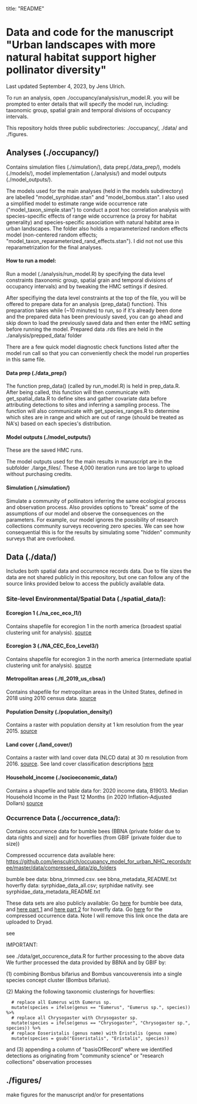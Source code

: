 title: "README"

# Data and code for the manuscript "Urban landscapes with more natural habitat support higher pollinator diversity"

Last updated September 4, 2023, by Jens Ulrich.

To run an analysis, open ./occupancy/analysis/run_model.R.
you will be prompted to enter details that will specify the model run, including:
taxonomic group, spatial grain and temporal divisions of occupancy intervals.

This repository holds three public subdirectories: ./occupancy/, ./data/ and ./figures. 


## Analyses (./occupancy/)

Contains simulation files (./simulation/), data prep(./data_prep/), models (./models/), model implementation (./analysis/) and model outputs (./model_outputs/).

The models used for the main analyses (held in the models subdirectory) are labelled "model_syrphidae.stan" and "model_bombus.stan". I also used a simplified model to estimate range wide occurrence rate ("model_taxon_simple.stan") to conduct a post hoc correlation analysis with species-specific effects of range wide occurrence (a proxy for habitat generality) and species-specific association with natural habitat area in urban landscapes. The folder also holds a reparameterized random effects model (non-centered random effects; "model_taxon_reparameterized_rand_effects.stan"). I did not not use this reparametrization for the final analyses.


#### How to run a model:

Run a model (./analysis/run_model.R) by specifying the data level constraints (taxonomic group, spatial grain and temporal divisions of occupancy intervals) and by tweaking the HMC settings if desired.

After specifiying the data level constraints at the top of the file, you will be offered to prepare data for an analysis (prep_data() function). This preparation takes while (~10 minutes) to run, so if it's already been done and the prepared data has been previously saved, you can go ahead and skip down to load the previously saved data and then enter the HMC setting before running the model. Prepared data .rds files are held in the ./analysis/prepped_data/ folder

There are a few quick model diagnostic check functions listed after the model run call so that you can conveniently check the model run properties in this same file.  

#### Data prep (./data_prep/)
The function prep_data() (called by run_model.R) is held in prep_data.R. After being called, this function will then communicate with get_spatial_data.R to define sites and gather covariate data before attributing detections to sites and inferring a sampling process. The function will also communicate with get_species_ranges.R to determine which sites are in range and which are out of range (should be treated as NA's) based on each species's distribution.

#### Model outputs (./model_outputs/)
These are the saved HMC runs.

The model outputs used for the main results in manuscript are in the subfolder ./large_files/. These 4,000 iteration runs are too large to upload without purchasing credits.

#### Simulation (./simulation/)

Simulate a community of pollinators inferring the same ecological process and observation process. Also provides options to "break" some of the assumptions of our model and observe the consequences on the parameters. For example, our model ignores the possibility of research collections community surveys recovering zero species. We can see how consequential this is for the results by simulating some "hidden" community surveys that are overlooked. 



## Data (./data/)

Includes both spatial data and occurrence records data. Due to file sizes the data are not shared publicly in this repository, but one can follow any of the source links provided below to access the publicly available data.


### Site-level Environmental/Spatial Data (./spatial_data/): 

#### Ecoregion 1 (./na_cec_eco_l1/)
Contains shapefile for ecoregion 1 in the north america (broadest spatial clustering unit for analysis).
[source](https://www.epa.gov/eco-research/ecoregions)

#### Ecoregion 3 (./NA_CEC_Eco_Level3/)
Contains shapefile for ecoregion 3 in the north america (intermediate spatial clustering unit for analysis).
[source](https://www.epa.gov/eco-research/ecoregions)

#### Metropolitan areas (./tl_2019_us_cbsa/)
Contains shapefile for metropolitan areas in the United States, defined in 2018 using 2010 census data.
[source](https://catalog.data.gov/dataset/tiger-line-shapefile-2019-nation-u-s-current-metropolitan-statistical-area-micropolitan-statist)

#### Population Density (./population_density/)
Contains a raster with population density at 1 km resolution from the year 2015.
[source](https://sedac.ciesin.columbia.edu/data/set/gpw-v4-population-density-rev11/data-download)

#### Land cover (./land_cover/) 
Contains a raster with land cover data (NLCD data) at 30 m resolution from 2016. 
[source](https://www.mrlc.gov/data/nlcd-2016-land-cover-conus).
See land cover classification descriptions [here](https://www.mrlc.gov/data/legends/national-land-cover-database-class-legend-and-description)

#### Household_income (./socioeconomic_data/)
Contains a shapefile and table data for:
2020 income data, B19013. Median Household Income in the Past 12 Months (in 2020 Inflation-Adjusted Dollars)
[source](https://data2.nhgis.org/main)



### Occurrence Data (./occurrence_data/): 

Contains occurrence data for bumble bees (BBNA (private folder due to data rights and size)) and for hoverflies (from GBIF (private folder due to size))

Compressed occurrence data available here:
https://github.com/jensculrich/occupancy_model_for_urban_NHC_records/tree/master/data/compressed_data/zip_folders

bumble bee data: bbna_trimmed.csv. see bbna_metadata_README.txt
hoverfly data: syrphidae_data_all.csv; syrphidae nativity. see syrphidae_data_metadata_README.txt

These data sets are also publicly available:
Go [here](https://www.leifrichardson.org/bbna.html) for bumble bee data, and [here part 1](https://doi.org/10.15468/dl.nga26z) and [here part 2](https://doi.org/10.15468/dl.n5cmwv) for hoverfly data. Go [here](https://github.com/jensculrich/occupancy_model_for_urban_NHC_records/tree/master/data/compressed_data/zip_folders) for the compressed occurrence data. Note I will remove this link once the data are uploaded to Dryad. 


see

IMPORTANT: 

see ./data/get_occurence_data.R for further processing to the above data
We further processed the data provided by BBNA and by GBIF by:

(1) combining Bombus bifarius and Bombus vancouverensis into a single species concept cluster (Bombus bifarius). 

(2) Making the following taxonomic clusterings for hoverflies:

```{r}
  # replace all Eumerus with Eumerus sp.
  mutate(species = ifelse(genus == "Eumerus", "Eumerus sp.", species)) %>%
  # replace all Chrysogaster with Chrysogaster sp.
  mutate(species = ifelse(genus == "Chrysogaster", "Chrysogaster sp.", species)) %>%
  # replace Eoseristalis (genus name) with Eristalis (genus name)
  mutate(species = gsub("Eoseristalis", "Eristalis", species))
```

and (3) appending a column of "basisOfRecord" where we identified detections as originating from "community science" or "research collections" observation processes



## ./figures/

make figures for the manuscript and/or for presentations
